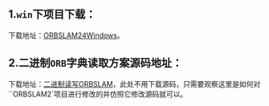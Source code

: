 ## 1.`win`下项目下载：

下载地址：[ORBSLAM24Windows](https://github.com/phdsky/ORBSLAM24Windows)。

## 2.二进制`ORB`字典读取方案源码地址：

下载地址：[二进制读写ORBSLAM](https://github.com/poine/ORB_SLAM2)，此处不用下载源码，只需要观察这里是如何对``ORBSLAM2`项目进行修改的并仿照它修改源码就可以。
